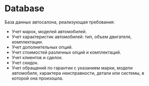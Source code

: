 # Database
База данных автосалона, реализующая требования:
* Учет марок, моделей автомобилей.
* Учет характеристик автомобилей: тип, объем двигателя,
комплектации.
* Учет дополнительных опций.
* Учет стоимостей различных опций и комплектаций.
* Учет клиентов и сделок.
* Учет скидок.
* Учет обращений по гарантии с указанием марки, модели автомобиля,
характера неисправности, детали или системы, в которой она
произошла.
